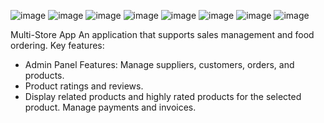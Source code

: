 ![image](https://github.com/user-attachments/assets/bdcb87a8-236b-4cb4-bf49-07925f75496b)
![image](https://github.com/user-attachments/assets/bd729658-8844-440b-af87-049e041459d4)
![image](https://github.com/user-attachments/assets/bacd0c7a-a28d-460b-b369-5bb85f785054)
![image](https://github.com/user-attachments/assets/886b1e6e-e64a-4b96-9bd4-b9a64bcf02e0)
![image](https://github.com/user-attachments/assets/c40245a9-eb37-43fc-b867-598542e44f30)
![image](https://github.com/user-attachments/assets/31030178-60fc-40fc-8384-a4e077db64ed)
![image](https://github.com/user-attachments/assets/4c71872b-850d-4b6e-bfa8-245f6b0b49f6)
![image](https://github.com/user-attachments/assets/0ac68089-7e8c-4549-914c-f30758be55b3)

Multi-Store App 
An application that supports sales management and food
ordering.
Key features:
- Admin Panel Features: Manage suppliers, customers, orders,
and products.
- Product ratings and reviews.
- Display related products and highly rated products for the
selected product.
   Manage payments and invoices.
